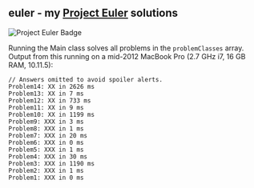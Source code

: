 ## euler - my [Project Euler][1] solutions

![Project Euler Badge](https://projecteuler.net/profile/markcerqueira.png "Project Euler Badge")

Running the Main class solves all problems in the `problemClasses` array. Output from this running on a mid-2012
MacBook Pro (2.7 GHz i7, 16 GB RAM, 10.11.5):

```
// Answers omitted to avoid spoiler alerts.
Problem14: XX in 2626 ms
Problem13: XX in 7 ms
Problem12: XX in 733 ms
Problem11: XX in 9 ms
Problem10: XX in 1199 ms
Problem9: XXX in 3 ms
Problem8: XXX in 1 ms
Problem7: XXX in 20 ms
Problem6: XXX in 0 ms
Problem5: XXX in 1 ms
Problem4: XXX in 30 ms
Problem3: XXX in 1190 ms
Problem2: XXX in 1 ms
Problem1: XXX in 0 ms
```

[1]: https://projecteuler.net/
